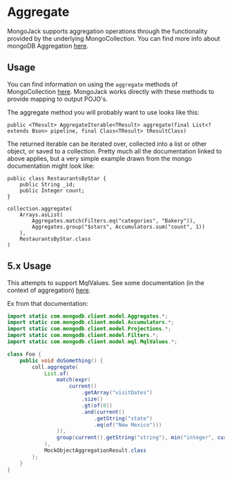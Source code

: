Aggregate
=========

MongoJack supports aggregation operations through the functionality provided by the underlying MongoCollection.  You can find more info about mongoDB Aggregation [here](http://docs.mongodb.org/manual/aggregation/).

Usage
-----

You can find information on using the `aggregate` methods of MongoCollection [here](http://mongodb.github.io/mongo-java-driver/3.12/driver/tutorials/aggregation/).  MongoJack works directly with
these methods to provide mapping to output POJO's.

The aggregate method you will probably want to use looks like this:

    public <TResult> AggregateIterable<TResult> aggregate(final List<? extends Bson> pipeline, final Class<TResult> tResultClass)
    
The returned iterable can be iterated over, collected into a list or other object, or saved to a collection.  Pretty much all the documentation linked to above applies, but a very simple example
drawn from the mongo documentation might look like:

    public class RestaurantsByStar {
        public String _id;
        public Integer count;
    }

    collection.aggregate(
        Arrays.asList(
            Aggregates.match(Filters.eq("categories", "Bakery")),
            Aggregates.group("$stars", Accumulators.sum("count", 1))
        ),
        RestaurantsByStar.class
    )

5.x Usage
---------

This attempts to support MqlValues.  See some documentation (in the context of aggregation) [here](https://www.mongodb.com/docs/drivers/java/sync/current/fundamentals/aggregation-expression-operations/).

Ex from that documentation:
```java
import static com.mongodb.client.model.Aggregates.*;
import static com.mongodb.client.model.Accumulators.*;
import static com.mongodb.client.model.Projections.*;
import static com.mongodb.client.model.Filters.*;
import static com.mongodb.client.model.mql.MqlValues.*;

class Foo {
    public void doSomething() {
        coll.aggregate(
            List.of(
                match(expr(
                    current()
                        .getArray("visitDates")
                        .size()
                        .gt(of(0))
                        .and(current()
                            .getString("state")
                            .eq(of("New Mexico")))
                )),
                group(current().getString("string"), min("integer", current().getInteger("integer")))
            ),
            MockObjectAggregationResult.class
        );
    }
}
```
